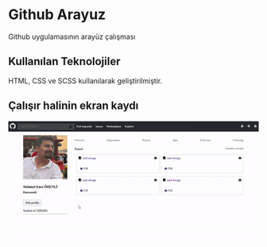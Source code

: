 <h1> Github Arayuz </h1>

Github uygulamasının arayüz çalışması 

<h2> Kullanılan Teknolojiler </h2>

HTML, CSS ve SCSS kullanılarak geliştirilmiştir.

<h2> Çalışır halinin ekran kaydı </h2>

![](arayuz.gif)




